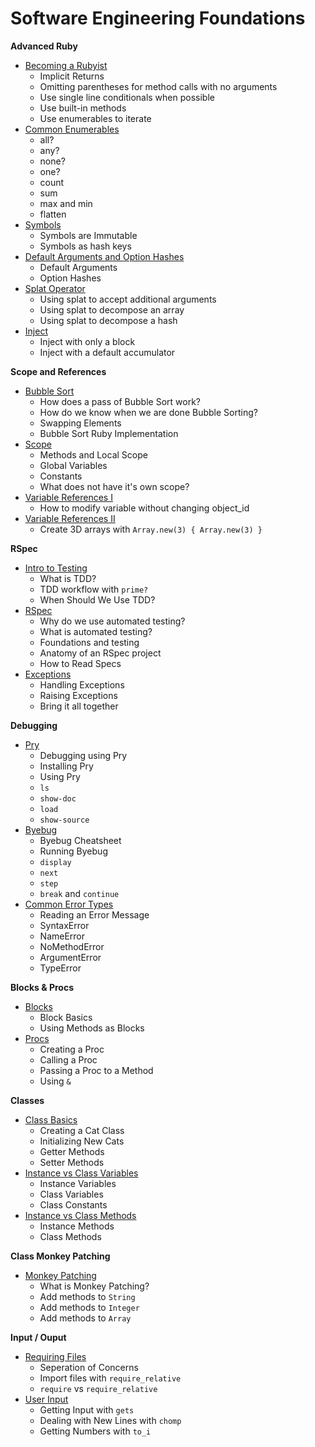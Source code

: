 # Software Engineering Foundations

**Advanced Ruby**
* [Becoming a Rubyist](https://open.appacademy.io/learn/full-stack-online/software-engineering-foundations/becoming-a-rubyist-notes)
    * Implicit Returns
    * Omitting parentheses for method calls with no arguments
    * Use single line conditionals when possible
    * Use built-in methods
    * Use enumerables to iterate
* [Common Enumerables](https://open.appacademy.io/learn/full-stack-online/software-engineering-foundations/common-enumerables-notes)
    * all?
    * any?
    * none?
    * one?
    * count
    * sum
    * max and min
    * flatten
* [Symbols](https://open.appacademy.io/learn/full-stack-online/software-engineering-foundations/symbols-notes)
    * Symbols are Immutable
    * Symbols as hash keys
* [Default Arguments and Option Hashes](https://open.appacademy.io/learn/full-stack-online/software-engineering-foundations/default-arguments-and-option-hashes-notes)
    * Default Arguments
    * Option Hashes
* [Splat Operator](https://open.appacademy.io/learn/full-stack-online/software-engineering-foundations/splat-operator-notes)
    * Using splat to accept additional arguments
    * Using splat to decompose an array
    * Using splat to decompose a hash
* [Inject](https://open.appacademy.io/learn/full-stack-online/software-engineering-foundations/inject-notes)
    * Inject with only a block
    * Inject with a default accumulator

**Scope and References**
* [Bubble Sort](https://open.appacademy.io/learn/full-stack-online/software-engineering-foundations/bubble-sort-notes)
    * How does a pass of Bubble Sort work?
    * How do we know when we are done Bubble Sorting?
    * Swapping Elements
    * Bubble Sort Ruby Implementation
* [Scope](https://open.appacademy.io/learn/full-stack-online/software-engineering-foundations/scope-notes)
    * Methods and Local Scope
    * Global Variables
    * Constants
    * What does not have it's own scope?
* [Variable References I](https://open.appacademy.io/learn/full-stack-online/software-engineering-foundations/variable-references-lecture-1)
    * How to modify variable without changing object_id
* [Variable References II](https://open.appacademy.io/learn/full-stack-online/software-engineering-foundations/variable-references-lecture-2)
    * Create 3D arrays with `Array.new(3) { Array.new(3) }`

**RSpec**
* [Intro to Testing](https://open.appacademy.io/learn/full-stack-online/software-engineering-foundations/intro-to-testing-notes)
    * What is TDD?
    * TDD workflow with `prime?`
    * When Should We Use TDD?
* [RSpec](https://open.appacademy.io/learn/full-stack-online/software-engineering-foundations/rspec-notes)
    * Why do we use automated testing?
    * What is automated testing?
    * Foundations and testing
    * Anatomy of an RSpec project
    * How to Read Specs
* [Exceptions](https://open.appacademy.io/learn/full-stack-online/software-engineering-foundations/exceptions-notes)
    * Handling Exceptions
    * Raising Exceptions
    * Bring it all together

**Debugging**
* [Pry](https://open.appacademy.io/learn/full-stack-online/software-engineering-foundations/pry-notes)
    * Debugging using Pry
    * Installing Pry
    * Using Pry
    * `ls`
    * `show-doc`
    * `load`
    * `show-source`
* [Byebug](https://open.appacademy.io/learn/full-stack-online/software-engineering-foundations/bye-bug-notes)
    * Byebug Cheatsheet
    * Running Byebug
    * `display`
    * `next`
    * `step`
    * `break` and `continue`
* [Common Error Types](https://open.appacademy.io/learn/full-stack-online/software-engineering-foundations/common-error-types-notes)
    * Reading an Error Message
    * SyntaxError
    * NameError
    * NoMethodError
    * ArgumentError
    * TypeError

**Blocks & Procs**
* [Blocks](https://open.appacademy.io/learn/full-stack-online/software-engineering-foundations/blocks-notes)
    * Block Basics
    * Using Methods as Blocks
* [Procs](https://open.appacademy.io/learn/full-stack-online/software-engineering-foundations/procs-notes)
    * Creating a Proc
    * Calling a Proc
    * Passing a Proc to a Method
    * Using `&`

**Classes**
* [Class Basics](https://open.appacademy.io/learn/full-stack-online/software-engineering-foundations/class-basics-notes)
    * Creating a Cat Class
    * Initializing New Cats
    * Getter Methods
    * Setter Methods
* [Instance vs Class Variables](https://open.appacademy.io/learn/full-stack-online/software-engineering-foundations/instance-vs-class-variables-notes)
    * Instance Variables
    * Class Variables
    * Class Constants
* [Instance vs Class Methods](https://open.appacademy.io/learn/full-stack-online/software-engineering-foundations/instance-vs-class-methods-notes)
    * Instance Methods
    * Class Methods

**Class Monkey Patching**
* [Monkey Patching](https://open.appacademy.io/learn/full-stack-online/software-engineering-foundations/monkey-patching-lecture)
    * What is Monkey Patching?
    * Add methods to `String`
    * Add methods to `Integer`
    * Add methods to `Array`

**Input / Ouput**
* [Requiring Files](https://open.appacademy.io/learn/full-stack-online/software-engineering-foundations/requiring-files-notes)
    * Seperation of Concerns
    * Import files with `require_relative`
    * `require` vs `require_relative`
* [User Input](https://open.appacademy.io/learn/full-stack-online/software-engineering-foundations/user-input-notes)
    * Getting Input with `gets`
    * Dealing with New Lines with `chomp`
    * Getting Numbers with `to_i`